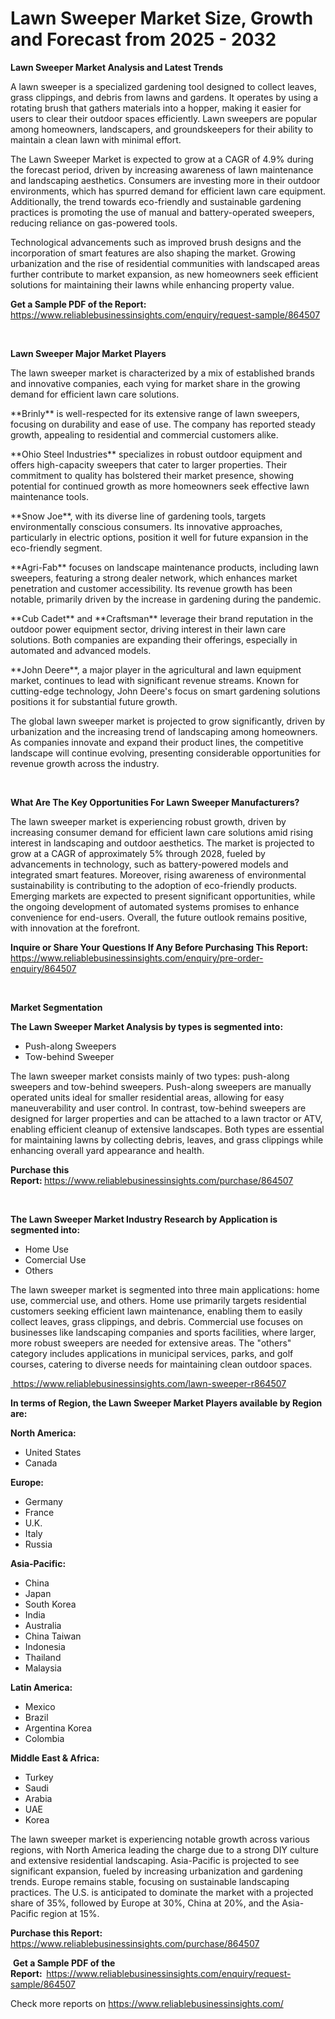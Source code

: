 <p><h1>Lawn Sweeper Market Size, Growth and Forecast from 2025 - 2032</h1></p><p><strong>Lawn Sweeper Market Analysis and Latest Trends</strong></p>
<p><p>A lawn sweeper is a specialized gardening tool designed to collect leaves, grass clippings, and debris from lawns and gardens. It operates by using a rotating brush that gathers materials into a hopper, making it easier for users to clear their outdoor spaces efficiently. Lawn sweepers are popular among homeowners, landscapers, and groundskeepers for their ability to maintain a clean lawn with minimal effort.</p><p>The Lawn Sweeper Market is expected to grow at a CAGR of 4.9% during the forecast period, driven by increasing awareness of lawn maintenance and landscaping aesthetics. Consumers are investing more in their outdoor environments, which has spurred demand for efficient lawn care equipment. Additionally, the trend towards eco-friendly and sustainable gardening practices is promoting the use of manual and battery-operated sweepers, reducing reliance on gas-powered tools. </p><p>Technological advancements such as improved brush designs and the incorporation of smart features are also shaping the market. Growing urbanization and the rise of residential communities with landscaped areas further contribute to market expansion, as new homeowners seek efficient solutions for maintaining their lawns while enhancing property value.</p></p>
<p><strong>Get a Sample PDF of the Report:&nbsp;</strong> <a href="https://www.reliablebusinessinsights.com/enquiry/request-sample/864507?utm_campaign=2761&utm_medium=2&utm_source=Github&utm_content=ia&utm_term=10042025&utm_id=lawn-sweeper">https://www.reliablebusinessinsights.com/enquiry/request-sample/864507</a></p>
<p>&nbsp;</p>
<p><strong>Lawn Sweeper Major Market Players</strong></p>
<p><p>The lawn sweeper market is characterized by a mix of established brands and innovative companies, each vying for market share in the growing demand for efficient lawn care solutions.</p><p>**Brinly** is well-respected for its extensive range of lawn sweepers, focusing on durability and ease of use. The company has reported steady growth, appealing to residential and commercial customers alike.</p><p>**Ohio Steel Industries** specializes in robust outdoor equipment and offers high-capacity sweepers that cater to larger properties. Their commitment to quality has bolstered their market presence, showing potential for continued growth as more homeowners seek effective lawn maintenance tools.</p><p>**Snow Joe**, with its diverse line of gardening tools, targets environmentally conscious consumers. Its innovative approaches, particularly in electric options, position it well for future expansion in the eco-friendly segment.</p><p>**Agri-Fab** focuses on landscape maintenance products, including lawn sweepers, featuring a strong dealer network, which enhances market penetration and customer accessibility. Its revenue growth has been notable, primarily driven by the increase in gardening during the pandemic.</p><p>**Cub Cadet** and **Craftsman** leverage their brand reputation in the outdoor power equipment sector, driving interest in their lawn care solutions. Both companies are expanding their offerings, especially in automated and advanced models.</p><p>**John Deere**, a major player in the agricultural and lawn equipment market, continues to lead with significant revenue streams. Known for cutting-edge technology, John Deere's focus on smart gardening solutions positions it for substantial future growth.</p><p>The global lawn sweeper market is projected to grow significantly, driven by urbanization and the increasing trend of landscaping among homeowners. As companies innovate and expand their product lines, the competitive landscape will continue evolving, presenting considerable opportunities for revenue growth across the industry.</p></p>
<p>&nbsp;</p>
<p><strong>What Are The Key Opportunities For Lawn Sweeper Manufacturers?</strong></p>
<p><p>The lawn sweeper market is experiencing robust growth, driven by increasing consumer demand for efficient lawn care solutions amid rising interest in landscaping and outdoor aesthetics. The market is projected to grow at a CAGR of approximately 5% through 2028, fueled by advancements in technology, such as battery-powered models and integrated smart features. Moreover, rising awareness of environmental sustainability is contributing to the adoption of eco-friendly products. Emerging markets are expected to present significant opportunities, while the ongoing development of automated systems promises to enhance convenience for end-users. Overall, the future outlook remains positive, with innovation at the forefront.</p></p>
<p><strong>Inquire or Share Your Questions If Any Before Purchasing This Report:</strong> <a href="https://www.reliablebusinessinsights.com/enquiry/pre-order-enquiry/864507?utm_campaign=2761&utm_medium=2&utm_source=Github&utm_content=ia&utm_term=10042025&utm_id=lawn-sweeper">https://www.reliablebusinessinsights.com/enquiry/pre-order-enquiry/864507</a></p>
<p>&nbsp;</p>
<p><strong>Market Segmentation</strong></p>
<p><strong>The Lawn Sweeper Market Analysis by types is segmented into:</strong></p>
<p><ul><li>Push-along Sweepers</li><li>Tow-behind Sweeper</li></ul></p>
<p><p>The lawn sweeper market consists mainly of two types: push-along sweepers and tow-behind sweepers. Push-along sweepers are manually operated units ideal for smaller residential areas, allowing for easy maneuverability and user control. In contrast, tow-behind sweepers are designed for larger properties and can be attached to a lawn tractor or ATV, enabling efficient cleanup of extensive landscapes. Both types are essential for maintaining lawns by collecting debris, leaves, and grass clippings while enhancing overall yard appearance and health.</p></p>
<p><strong>Purchase this Report:&nbsp;</strong><a href="https://www.reliablebusinessinsights.com/purchase/864507?utm_campaign=2761&utm_medium=2&utm_source=Github&utm_content=ia&utm_term=10042025&utm_id=lawn-sweeper">https://www.reliablebusinessinsights.com/purchase/864507</a></p>
<p>&nbsp;</p>
<p><strong>The Lawn Sweeper Market Industry Research by Application is segmented into:</strong></p>
<p><ul><li>Home Use</li><li>Comercial Use</li><li>Others</li></ul></p>
<p><p>The lawn sweeper market is segmented into three main applications: home use, commercial use, and others. Home use primarily targets residential customers seeking efficient lawn maintenance, enabling them to easily collect leaves, grass clippings, and debris. Commercial use focuses on businesses like landscaping companies and sports facilities, where larger, more robust sweepers are needed for extensive areas. The "others" category includes applications in municipal services, parks, and golf courses, catering to diverse needs for maintaining clean outdoor spaces.</p></p>
<p><a href="https://www.reliablebusinessinsights.com/lawn-sweeper-r864507?utm_campaign=2761&utm_medium=2&utm_source=Github&utm_content=ia&utm_term=10042025&utm_id=lawn-sweeper">&nbsp;https://www.reliablebusinessinsights.com/lawn-sweeper-r864507</a></p>
<p><strong>In terms of Region, the Lawn Sweeper Market Players available by Region are:</strong></p>
<p>
    <p> <strong> North America: </strong>
        <ul>
            <li>United States</li>
            <li>Canada</li>
        </ul>
        </p> 
    <p> <strong> Europe: </strong>
        <ul>
            <li>Germany</li>
            <li>France</li>
            <li>U.K.</li>
            <li>Italy</li>
            <li>Russia</li>
        </ul>
        </p> 
    <p> <strong> Asia-Pacific: </strong>
        <ul>
            <li>China</li>
            <li>Japan</li>
            <li>South Korea</li>
            <li>India</li>
            <li>Australia</li>
            <li>China Taiwan</li>
            <li>Indonesia</li>
            <li>Thailand</li>
            <li>Malaysia</li>
        </ul>
        </p> 
    <p> <strong> Latin America: </strong>
        <ul>
            <li>Mexico</li>
            <li>Brazil</li>
            <li>Argentina Korea</li>
            <li>Colombia</li>
        </ul>
        </p> 
    <p> <strong> Middle East & Africa: </strong>
        <ul>
            <li>Turkey</li>
            <li>Saudi</li>
            <li>Arabia</li>
            <li>UAE</li>
            <li>Korea</li>
        </ul>
    </p>
    </p>
<p><p>The lawn sweeper market is experiencing notable growth across various regions, with North America leading the charge due to a strong DIY culture and extensive residential landscaping. Asia-Pacific is projected to see significant expansion, fueled by increasing urbanization and gardening trends. Europe remains stable, focusing on sustainable landscaping practices. The U.S. is anticipated to dominate the market with a projected share of 35%, followed by Europe at 30%, China at 20%, and the Asia-Pacific region at 15%.</p></p>
<p><strong>Purchase this Report: </strong><a href="https://www.reliablebusinessinsights.com/purchase/864507?utm_campaign=2761&utm_medium=2&utm_source=Github&utm_content=ia&utm_term=10042025&utm_id=lawn-sweeper">https://www.reliablebusinessinsights.com/purchase/864507</a></p>
<p>&nbsp;<strong>Get a Sample PDF of the Report:&nbsp;&nbsp;</strong><a href="https://www.reliablebusinessinsights.com/enquiry/request-sample/864507?utm_campaign=2761&utm_medium=2&utm_source=Github&utm_content=ia&utm_term=10042025&utm_id=lawn-sweeper">https://www.reliablebusinessinsights.com/enquiry/request-sample/864507</a></p>
<p><strong></strong></p>
<p>Check more reports on <a href="https://www.reliablebusinessinsights.com/?utm_campaign=2761&utm_medium=2&utm_source=Github&utm_content=ia&utm_term=10042025&utm_id=lawn-sweeper">https://www.reliablebusinessinsights.com/</a></p>